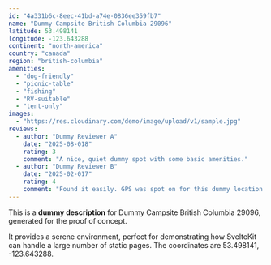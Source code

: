```yaml
---
id: "4a331b6c-8eec-41bd-a74e-0836ee359fb7"
name: "Dummy Campsite British Columbia 29096"
latitude: 53.498141
longitude: -123.643288
continent: "north-america"
country: "canada"
region: "british-columbia"
amenities:
  - "dog-friendly"
  - "picnic-table"
  - "fishing"
  - "RV-suitable"
  - "tent-only"
images:
  - "https://res.cloudinary.com/demo/image/upload/v1/sample.jpg"
reviews:
  - author: "Dummy Reviewer A"
    date: "2025-08-018"
    rating: 3
    comment: "A nice, quiet dummy spot with some basic amenities."
  - author: "Dummy Reviewer B"
    date: "2025-02-017"
    rating: 4
    comment: "Found it easily. GPS was spot on for this dummy location."
---
```


This is a **dummy description** for Dummy Campsite British Columbia 29096, generated for the proof of concept.

It provides a serene environment, perfect for demonstrating how SvelteKit can handle a large number of static pages. The coordinates are 53.498141, -123.643288.
